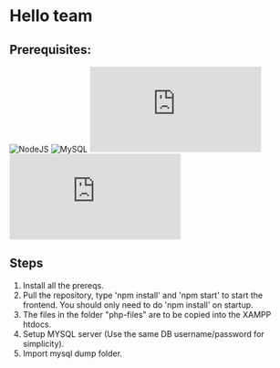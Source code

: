 # Hello team

## Prerequisites:
![NodeJS](https://nodejs.org/en/download/)
![MySQL](https://dev.mysql.com/downloads/mysql/)
![PHP](https://www.php.net/manual/en/install.php)
![XAMPP for PHP host](https://www.apachefriends.org/download.html)

## Steps
1. Install all the prereqs.
2. Pull the repository, type 'npm install' and 'npm start' to start the frontend. You should only need to do 'npm install' on startup.
3. The files in the folder "php-files" are to be copied into the XAMPP htdocs.
4. Setup MYSQL server (Use the same DB username/password for simplicity).
5. Import mysql dump folder.
